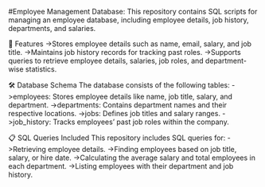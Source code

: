 #Employee Management Database:
This repository contains SQL scripts for managing an employee database, including employee details, job history, departments, and salaries.

📌 Features
->Stores employee details such as name, email, salary, and job title.
->Maintains job history records for tracking past roles.
->Supports queries to retrieve employee details, salaries, job roles, and department-wise statistics.

🛠️ Database Schema
The database consists of the following tables:
->employees: Stores employee details like name, job title, salary, and department.
->departments: Contains department names and their respective locations.
->jobs: Defines job titles and salary ranges.
->job_history: Tracks employees’ past job roles within the company.

📋 SQL Queries Included
This repository includes SQL queries for:
->Retrieving employee details.
->Finding employees based on job title, salary, or hire date.
->Calculating the average salary and total employees in each department.
->Listing employees with their department and job history.
